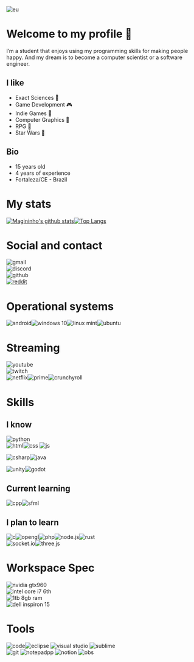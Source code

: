 

![eu](https://media.giphy.com/media/TU9tfjcS5VH7IaVKgB/giphy.gif)

# Welcome to my profile 👋

I’m a student that enjoys using my programming skills for making people happy. And my dream is to become a computer scientist or a software engineer.

## I like

*   Exact Sciences 📐
*   Game Development 🎮
*   Indie Games 👾
*   Computer Graphics 🔺
*   RPG 🎲
*   Star Wars 🌌

## Bio

*   15 years old
*   4 years of experience
*   Fortaleza/CE - Brazil

# My stats

[![Magininho's github stats](https://github-readme-stats.vercel.app/api?username=Magoninho&show_icons=true&theme=onedark&count_private=true)](https://github.com/anuraghazra/github-readme-stats)[![Top Langs](https://github-readme-stats.vercel.app/api/top-langs/?username=Magoninho&hide=TeX&langs_count=10&theme=onedark&layout=compact)](https://github.com/anuraghazra/github-readme-stats)

# Social and contact

![gmail](https://img.shields.io/badge/Gmail-magoninhogamer@gmail.com-D14836?style=for-the-badge&logo=gmail&logoColor=white)  
![discord](https://img.shields.io/badge/Discord-Lost%20Kin%237711-7289DA?style=for-the-badge&logo=discord&logoColor=white)  
![github](https://img.shields.io/badge/GitHub-Magoninho-100000?style=for-the-badge&logo=github&logoColor=white)  
[![reddit](https://img.shields.io/badge/Reddit-u/Mago_Malvado-FF4500?style=for-the-badge&logo=reddit&logoColor=white)](https://www.reddit.com/user/Mago_Malvado)

# Operational systems

![android](https://img.shields.io/badge/Android-3DDC84?style=for-the-badge&logo=android&logoColor=white)![windows 10](https://img.shields.io/badge/Windows%2010-0078D6?style=for-the-badge&logo=windows&logoColor=white)![linux mint](https://img.shields.io/badge/Linux_Mint-87CF3E?style=for-the-badge&logo=linux-mint&logoColor=white)![ubuntu](https://img.shields.io/badge/Ubuntu-E95420?style=for-the-badge&logo=ubuntu&logoColor=white)

# Streaming

![youtube](https://img.shields.io/badge/YouTube-Magoninho%20Gamer-FF0000?style=for-the-badge&logo=youtube&logoColor=white)  
![twitch](https://img.shields.io/badge/Twitch-MagoninhoGamer-9146FF?style=for-the-badge&logo=twitch&logoColor=white)  
![netflix](https://img.shields.io/badge/Netflix-E50914?style=for-the-badge&logo=netflix&logoColor=white)![prime](https://img.shields.io/badge/Prime%20Video-00A8E1?style=for-the-badge&logo=prime&logoColor=white)![crunchyroll](https://img.shields.io/badge/Crunchyroll-F47521?style=for-the-badge&logo=crunchyroll&logoColor=white)

# Skills

## I know

![python](https://img.shields.io/badge/Python-3776AB?style=for-the-badge&logo=python&logoColor=white)  
![html](https://img.shields.io/badge/HTML5-E34F26?style=for-the-badge&logo=html5&logoColor=white)![css](https://img.shields.io/badge/CSS3-1572B6?style=for-the-badge&logo=css3&logoColor=white) ![js](https://img.shields.io/badge/JavaScript-F7DF1E?style=for-the-badge&logo=javascript&logoColor=black) 

![csharp](https://img.shields.io/badge/C%23-73398D?style=for-the-badge&logo=c-sharp&logoColor=white)![java](https://img.shields.io/badge/Java-ED8B00?style=for-the-badge&logo=java&logoColor=white) 

![unity](https://img.shields.io/badge/Unity-100000?style=for-the-badge&logo=unity&logoColor=white)![godot](https://img.shields.io/badge/godot-478CBF?style=for-the-badge&logo=godot-engine&logoColor=white)

## Current learning
![cpp](https://img.shields.io/badge/C++-00599C?style=for-the-badge&logo=c%2b%2b&logoColor=white)![sfml](https://img.shields.io/badge/SFML-8CC445?style=for-the-badge&logo=SFML&logoColor=white)

## I plan to learn

![c](https://img.shields.io/badge/C-A8B9CC?style=for-the-badge&logo=c&logoColor=white)![opengl](https://img.shields.io/badge/Opengl-5586A4?style=for-the-badge&logo=opengl&logoColor=white)![php](https://img.shields.io/badge/PHP-777BB4?style=for-the-badge&logo=php&logoColor=white)![node.js](https://img.shields.io/badge/Node.js-43853D?style=for-the-badge&logo=node.js&logoColor=white)![rust](https://img.shields.io/badge/Rust-000000?style=for-the-badge&logo=rust&logoColor=white)  
![socket.io](https://img.shields.io/badge/socket.io-000000?style=for-the-badge&logo=socket.io&logoColor=white)![three.js](https://img.shields.io/badge/three.js-000000?style=for-the-badge&logo=three.js&logoColor=white)


# Workspace Spec

![nvidia gtx960](https://img.shields.io/badge/NVIDIA-GTX960-76B900?style=for-the-badge&logo=nvidia&logoColor=white)  
![intel core i7 6th](https://img.shields.io/badge/Intel-Core_i7_6th-0071C5?style=for-the-badge&logo=intel&logoColor=white)  
![1tb 8gb ram](https://img.shields.io/badge/1tb%208GB%20RAM-0078D6?style=for-the-badge)  
![dell inspiron 15](https://img.shields.io/badge/Dell%20Inspiron%2015-0078D6?style=for-the-badge&logo=dell&logoColor=white)

# Tools

![code](https://img.shields.io/badge/visual%20studio%20code-blue?style=for-the-badge&logo=visual-studio-code&logoColor=white)![eclipse](https://img.shields.io/badge/eclipse-2C2255?style=for-the-badge&logo=eclipse-ide&logoColor=white) ![visual studio](https://img.shields.io/badge/visual%20studio-5C2D91?style=for-the-badge&logo=visual-studio&logoColor=white) ![sublime](https://img.shields.io/badge/Sublime%20Text-FF9800?style=for-the-badge&logo=sublime-text&logoColor=white)  
![git](https://img.shields.io/badge/Git-F05032?style=for-the-badge&logo=git&logoColor=white) ![notepadpp](https://img.shields.io/badge/Notepad%2B%2B-90E59A?style=for-the-badge&logo=Notepad%2B%2B&logoColor=black) ![notion](https://img.shields.io/badge/Notion-FFFFFF?style=for-the-badge&logo=notion&logoColor=black) ![obs](https://img.shields.io/badge/Obs%20studio-000000?style=for-the-badge&logo=obs-studio&logoColor=white)

